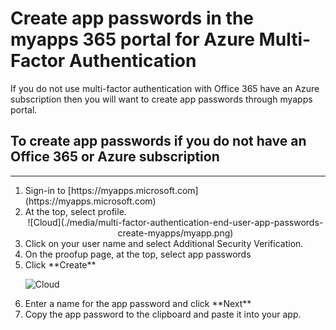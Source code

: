 <properties
	pageTitle="Create app passwords in the Myapps portal for Azure Multi-Factor Authentication"
	description="This page shows users how they can create additional app passwords in the Myapps portal."
	services="multi-factor-authentication"
	documentationCenter=""
	authors="kgremban"
	manager="stevenp"
	editor="curtland"/>

<tags
	ms.service="multi-factor-authentication"
	ms.workload="identity"
	ms.tgt_pltfrm="na" 
	ms.devlang="na"
	ms.topic="article"
	ms.date="08/04/2016"
	ms.author="kgremban"/>

# Create app passwords in the myapps 365 portal for Azure Multi-Factor Authentication



If you do not use multi-factor authentication with Office 365 have an Azure subscription then you will want to create app passwords through myapps portal.

## To create app passwords if you do not have an Office 365 or Azure subscription
--------------------------------------------------------------------------------
<ol>
<li>Sign-in to [https://myapps.microsoft.com](https://myapps.microsoft.com)</li>
<li>At the top, select profile.</li>

<center>![Cloud](./media/multi-factor-authentication-end-user-app-passwords-create-myapps/myapp.png)</center>

<li>Click on your user name and select Additional Security Verification.</li>
<li>On the proofup page, at the top, select app passwords</li>
<li>Click **Create**</li>

![Cloud](./media/multi-factor-authentication-end-user-app-passwords-create-myapps/apppassword.png)

<li>Enter a name for the app password and click **Next**</li>
<li>Copy the app password to the clipboard and paste it into your app.</li>
